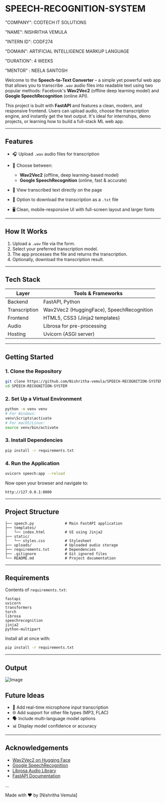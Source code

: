 # SPEECH-RECOGNITION-SYSTEM

"COMPANY": CODTECH IT SOLUTIONS

"NAME": NISHRITHA VEMULA

"INTERN ID": CODF274

"DOMAIN": ARTIFICIAL INTELLIGENCE MARKUP LANGUAGE

"DURATION": 4 WEEKS

"MENTOR" : NEELA SANTOSH



Welcome to the **Speech-to-Text Converter** – a simple yet powerful web app that allows you to transcribe `.wav` audio files into readable text using two popular methods: Facebook's **Wav2Vec2** (offline deep learning model) and **Google SpeechRecognition** (online API).

This project is built with **FastAPI** and features a clean, modern, and responsive frontend. Users can upload audio, choose the transcription engine, and instantly get the text output. It's ideal for internships, demo projects, or learning how to build a full-stack ML web app.

---

##  Features

* 🎧 Upload `.wav` audio files for transcription
* 🧠 Choose between:

  * **Wav2Vec2** (offline, deep learning-based model)
  * **Google SpeechRecognition** (online, fast & accurate)
* 📄 View transcribed text directly on the page
* 📅 Option to download the transcription as a `.txt` file
* 🖥️ Clean, mobile-responsive UI with full-screen layout and larger fonts

---

##  How It Works

1. Upload a `.wav` file via the form.
2. Select your preferred transcription model.
3. The app processes the file and returns the transcription.
4. Optionally, download the transcription result.

---

##  Tech Stack

| Layer         | Tools & Frameworks                        |
| ------------- | ----------------------------------------- |
| Backend       | FastAPI, Python                           |
| Transcription | Wav2Vec2 (HuggingFace), SpeechRecognition |
| Frontend      | HTML5, CSS3 (Jinja2 templates)            |
| Audio         | Librosa for pre-processing                |
| Hosting       | Uvicorn (ASGI server)                     |

---

##  Getting Started

### 1. Clone the Repository

```bash
git clone https://github.com/Nishritha-vemula/SPEECH-RECOGNITION-SYSTEM.git
cd SPEECH-RECOGNITION-SYSTEM
```

### 2. Set Up a Virtual Environment

```bash
python -m venv venv
# For Windows:
venv\Scripts\activate
# For macOS/Linux:
source venv/bin/activate
```

### 3. Install Dependencies

```bash
pip install -r requirements.txt
```

### 4. Run the Application

```bash
uvicorn speech:app --reload
```

Now open your browser and navigate to:

```
http://127.0.0.1:8000
```

---

##  Project Structure

```
├── speech.py              # Main FastAPI application
├── templates/
│   └── index.html         # UI using Jinja2
├── static/
│   └── styles.css         # Stylesheet
├── uploads/               # Uploaded audio storage
├── requirements.txt       # Dependencies
├── .gitignore             # Git ignored files
└── README.md              # Project documentation
```

---

##  Requirements

Contents of `requirements.txt`:

```
fastapi
uvicorn
transformers
torch
librosa
speechrecognition
jinja2
python-multipart
```

Install all at once with:

```bash
pip install -r requirements.txt
```

---

##  Output

![Image](https://github.com/user-attachments/assets/fb05aefc-a21c-4760-a90a-abc8f5652833)


##  Future Ideas

* 🎤 Add real-time microphone input transcription
* 🌐 Add support for other file types (MP3, FLAC)
* 🗣️ Include multi-language model options
* 📊 Display model confidence or accuracy

---

##  Acknowledgements

* [Wav2Vec2 on Hugging Face](https://huggingface.co/facebook/wav2vec2-base-960h)
* [Google SpeechRecognition](https://pypi.org/project/SpeechRecognition/)
* [Librosa Audio Library](https://librosa.org/)
* [FastAPI Documentation](https://fastapi.tiangolo.com/)

...

Made with ❤️ by \[Nishritha Vemula]

